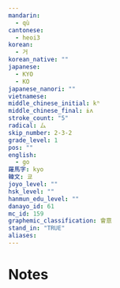 ```yaml
---
mandarin:
  - qù
cantonese:
  - heoi3
korean:
  - 거
korean_native: ""
japanese:
  - KYO
  - KO
japanese_nanori: ""
vietnamese:
middle_chinese_initial: kʰ
middle_chinese_final: ɨʌ
stroke_count: "5"
radical: 厶
skip_number: 2-3-2
grade_level: 1
pos: ""
english:
  - go
羅馬字: kyo
韓文: 쿄
joyo_level: ""
hsk_level: ""
hanmun_edu_level: ""
danayo_id: 61
mc_id: 159
graphemic_classification: 會意
stand_in: "TRUE"
aliases:
---
```


# Notes
